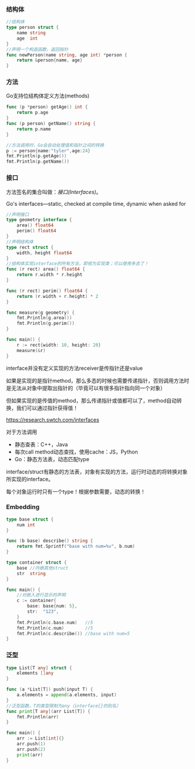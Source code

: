 ### 结构体

```go
//结构体
type person struct {
	name string
	age  int
}
//声明一个构造函数，返回指针
func newPerson(name string, age int) *person {
	return &person{name, age}
}
```



### 方法

Go支持位结构体定义方法(methods)

```go
func (p *person) getAge() int {
	return p.age
}
func (p person) getName() string {
	return p.name
}

//方法调用时，Go会自动处理值和指针之间的转换
p := person{name:"tyler",age:24}
fmt.Println(p.getAge())
fmt.Println(p.getName())
```



### 接口

方法签名的集合叫做：_接口(Interfaces)_。

Go's interfaces—static, checked at compile time, dynamic when asked for

```go
//声明接口
type geometry interface {
	area() float64
	perim() float64
}
//声明结构体
type rect struct {
	width, height float64
}
//结构体实现interface的所有方法，即视为实现类；可以使用多态了！
func (r rect) area() float64 {
	return r.width * r.height
}

func (r rect) perim() float64 {
	return (r.width + r.height) * 2
}

func measure(g geometry) {
	fmt.Println(g.area())
	fmt.Println(g.perim())
}

func main() {
	r := rect{width: 10, height: 20}
	measure(&r)
}
```

interface并没有定义实现的方法receiver是传指针还是value

如果是实现的是指针method，那么多态的时候也需要传递指针，否则调用方法时是无法从对象中提取出指针的（毕竟可以有很多指针指向同一个对象）

但如果实现的是传值的method，那么传递指针或值都可以了，method自动转换，我们可以通过指针获得值！



https://research.swtch.com/interfaces

对于方法调用

- 静态查表：C++，Java
- 每次call method动态查找，使用cache：JS，Python
- Go：静态方法表，动态匹配type

interface/struct有静态的方法表，对象有实现的方法，运行时动态的将转换对象所实现的interface。

每个对象运行时只有一个type！根据参数需要，动态的转换！



### Embedding

```go
type base struct {
	num int
}

func (b base) describe() string {
	return fmt.Sprintf("base with num=%v", b.num)
}

type container struct {
	base //内嵌其他struct
	str  string
}

func main() {
	//对嵌入进行显示的声明
	c := container{
		base: base{num: 5},
		str:  "123",
	}
	fmt.Println(c.base.num)   //5
	fmt.Println(c.num)        //5
	fmt.Println(c.describe()) //base with num=5
}
```



### 泛型

```go
type List[T any] struct {
	elements []any
}

func (a *List[T]) push(input T) {
	a.elements = append(a.elements, input)
}
//泛型函数，T的类型限制为any（interface{}的别名）
func print[T any](arr List[T]) {
	fmt.Println(arr)
}

func main() {
	arr := List[int]{}
	arr.push(1)
	arr.push(2)
	print(arr)
}
```

